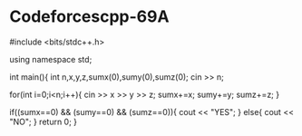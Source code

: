 # Codeforcescpp-69A
#include <bits/stdc++.h>

using namespace std;

int main(){
  int n,x,y,z,sumx(0),sumy(0),sumz(0);
  cin >> n;

  for(int i=0;i<n;i++){
    cin >> x >> y >> z;
    sumx+=x;
    sumy+=y;
    sumz+=z;
  }
  
  if((sumx==0) && (sumy==0) && (sumz==0)){
    cout << "YES";
  }
  else{
    cout << "NO";
  }
  return 0;
}
